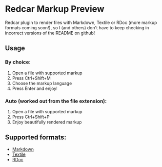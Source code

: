 # Redcar Markup Preview
Redcar plugin to render files with Markdown, Textile or RDoc (more markup formats coming soon!), so I (and others) don't have to keep checking in incorrect versions of the README on github!

## Usage

### By choice:

1. Open a file with supported markup
2. Press Ctrl+Shift+M
3. Choose the markup language
4. Press Enter and enjoy!

### Auto (worked out from the file extension):

1. Open a file with supported markup
2. Press Ctrl+Shift+P
4. Enjoy beautifully rendered markup


## Supported formats:

 * [Markdown](http://daringfireball.net/projects/markdown/)
 * [Textile](http://textile.thresholdstate.com/)
 * [RDoc](http://rdoc.sourceforge.net/doc/)
